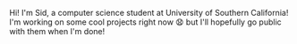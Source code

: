 Hi! I'm Sid, a computer science student at University of Southern California!
I'm working on some cool projects right now 😧 but I'll hopefully go public 
with them when I'm done!
